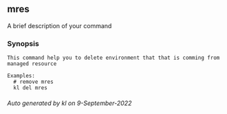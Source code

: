 ## mres

A brief description of your command

### Synopsis

```
This command help you to delete environment that that is comming from managed resource

Examples:
  # remove mres
  kl del mres
```





###### Auto generated by kl on 9-September-2022
